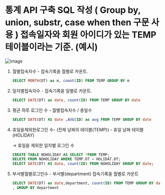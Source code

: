 # 통계 API 구축 SQL 작성 ( Group by, union, substr, case when then 구문 사용 ) 접속일자와 회원 아이디가 있는 TEMP 테이블이라는 기준. (예시)

![image](https://user-images.githubusercontent.com/42718588/160858683-20cbae39-05e7-4f46-96c0-34f95b217690.png)


1. 월별접속자수  - 접속기록을 월별로 카운트. 
    
    ```sql
    SELECT MONTH(DT) as m, count(ID) FROM TEMP GROUP BY m  
    ```
    
2. 일자별접속자수 - 접속기록을 일별로 카운트.
    
    ```sql
    SELECT DATE(DT) as date, count(ID) FROM TEMP GROUP BY date
    ```
    
3. 평균 하루 로그인 수 - 월별접속자수 / 총일수 
    
    ```sql
    SELECT DATE(DT) AS date ,AVG(ID) as avg FROM TEMP GROUP BY date
    ```
    
4. 휴일을제외한로그인  수- (전체 날짜의 테이블(TEMP)) - 휴일 날짜 테이블 (HOLIDAY)
    
    → 휴일을 제외한  일자별 로그인 수 
    
    ```sql
    CREATE TABLE NOHOLIDAY AS SELECT *FROM TEMP;
    DELETE FROM NOHOLIDAY WHERE TEMP.DT = HOLIDAT.DT; 
    SELECT DATE(DT) AS date, count(ID) FROM NOHOLIDAY GROUP BY date;
    ```
    
5. 부서별월별로그인수 - 부서별(department) 접속기록을 월별로 카운트
    
    ```sql
    SELECT DATE(DT) as date,department, count(ID) FROM TEMP GROUP BY date
    , GROUP BY department
    ```

